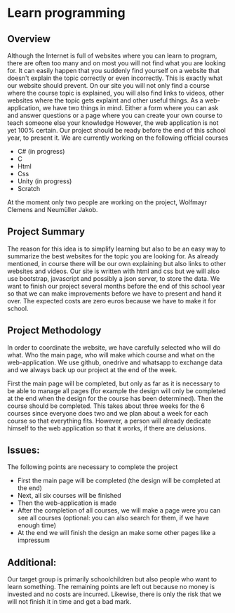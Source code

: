 # Learn programming

## Overview

Although the Internet is full of websites where you can learn to program, there are often too many and on most you will not find what you are looking for.
It can easily happen that you suddenly find yourself on a website that doesn't explain the topic correctly or even incorrectly.
This is exactly what our website should prevent.
On our site you will not only find a course where the course topic is explained, you will also find links to videos, other websites where the topic gets explaint and other useful things.
As a web-application, we have two things in mind.
Either a form where you can ask and answer questions or a page where you can create your own course to teach someone else your knowledge
However, the web application is not yet 100% certain.
Our project should be ready before the end of this school year, to present it.
We are currently working on the following official courses

-	C# (in progress)
-	C
-	Html
-	Css
-	Unity (in progress)
-	Scratch

At the moment only two people are working on the project, Wolfmayr Clemens and Neumüller Jakob.




## Project Summary

The reason for this idea is to simplify learning but also to be an easy way to summarize the best websites for the topic you are looking for.
As already mentioned, in course there will be our own explaining but also links to other websites and videos.
Our site is written with html and css but we will also use bootstrap, javascript and possibly a json server, to store the data.
We want to finish our project several months before the end of this school year so that we can make improvements before we have to present and hand it over.
The expected costs are zero euros because we have to make it for school.





## Project Methodology

In order to coordinate the website, we have carefully selected who will do what.
Who the main page, who will make which course and what on the web-application.
We use github, onedrive and whatsapp to exchange data and we always back up our project at the end of the week. 

First the main page will be completed, but only as far as it is necessary to be able to manage all pages (for example the design will only be completed at the end when the design for the course has been determined).
Then the course should be completed. 
This takes about three weeks for the 6 courses since everyone does two and we plan about a week for each course so that everything fits.
However, a person will already dedicate himself to the web application so that it works, if there are delusions.

## Issues:
The following points are necessary to complete the project

-	First the main page will be completed (the design will be completed at the end)
-	Next, all six courses will be finished 
-	Then the web-application is made
-	After the completion of all courses, we will make a page were you can see all courses (optional: you can also search for them, if we have enough time)
-	At the end we will finish the design an make some other pages like a impressum

## Additional:
Our target group is primarily schoolchildren but also people who want to learn something.
The remaining points are left out because no money is invested and no costs are incurred.
Likewise, there is only the risk that we will not finish it in time and get a bad mark.

